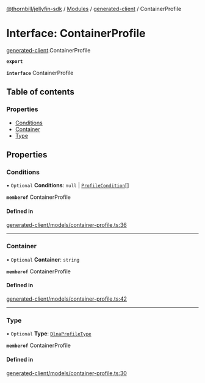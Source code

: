 [@thornbill/jellyfin-sdk](../README.md) / [Modules](../modules.md) / [generated-client](../modules/generated_client.md) / ContainerProfile

# Interface: ContainerProfile

[generated-client](../modules/generated_client.md).ContainerProfile

**`export`**

**`interface`** ContainerProfile

## Table of contents

### Properties

- [Conditions](generated_client.ContainerProfile.md#conditions)
- [Container](generated_client.ContainerProfile.md#container)
- [Type](generated_client.ContainerProfile.md#type)

## Properties

### Conditions

• `Optional` **Conditions**: ``null`` \| [`ProfileCondition`](generated_client.ProfileCondition.md)[]

**`memberof`** ContainerProfile

#### Defined in

[generated-client/models/container-profile.ts:36](https://github.com/jellyfin/jellyfin-sdk-typescript/blob/7402732/src/generated-client/models/container-profile.ts#L36)

___

### Container

• `Optional` **Container**: `string`

**`memberof`** ContainerProfile

#### Defined in

[generated-client/models/container-profile.ts:42](https://github.com/jellyfin/jellyfin-sdk-typescript/blob/7402732/src/generated-client/models/container-profile.ts#L42)

___

### Type

• `Optional` **Type**: [`DlnaProfileType`](../enums/generated_client.DlnaProfileType.md)

**`memberof`** ContainerProfile

#### Defined in

[generated-client/models/container-profile.ts:30](https://github.com/jellyfin/jellyfin-sdk-typescript/blob/7402732/src/generated-client/models/container-profile.ts#L30)
